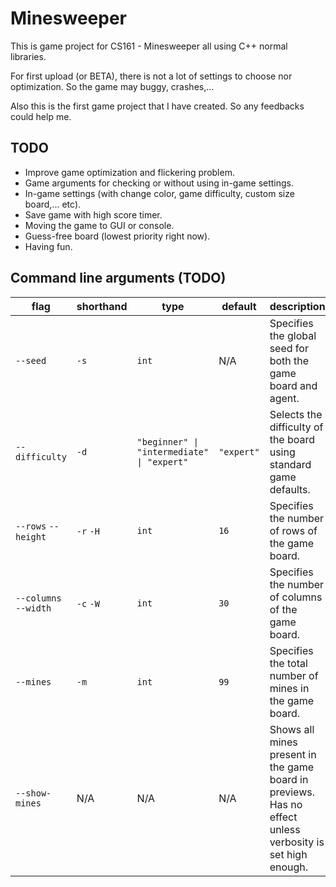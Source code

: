 # Minesweeper

This is game project for CS161 - Minesweeper all using C++ normal libraries.

For first upload (or BETA), there is not a lot of settings to choose nor optimization. So the game may buggy, crashes,...

Also this is the first game project that I have created. So any feedbacks could help me.

## TODO
- Improve game optimization and flickering problem.
- Game arguments for checking or without using in-game settings.
- In-game settings (with change color, game difficulty, custom size board,... etc).
- Save game with high score timer.
- Moving the game to GUI or console.
- Guess-free board (lowest priority right now).
- Having fun.


## Command line arguments (TODO)

| flag                  | shorthand         | type                                                          | default                        | description                                                                                                                                                                              |
|-----------------------|-------------------|---------------------------------------------------------------|--------------------------------|------------------------------------------------------------------------------------------------------------------------------------------------------------------------------------------|
| `--seed`              | `-s`              | `int`                                                         | N/A                            | Specifies the global seed for both the game board and agent.                                                                                                                             |
| `--difficulty`        | `-d`              | <code>"beginner" &#124; "intermediate" &#124; "expert"</code> | `"expert"`                     | Selects the difficulty of the board using standard game defaults.                                                                                                                        |
| `--rows` `--height`   | `-r` `-H`         | `int`                                                         | `16`                           | Specifies the number of rows of the game board.                                                                                                                                          |
| `--columns` `--width` | `-c` `-W`         | `int`                                                         | `30`                           | Specifies the number of columns of the game board.                                                                                                                                       |
| `--mines`             | `-m`              | `int`                                                         | `99`                           | Specifies the total number of mines in the game board.                                                                                                                                                          |
| `--show-mines`        | N/A               | N/A                                                           | N/A                            | Shows all mines present in the game board in previews. Has no effect unless verbosity is set high enough.                                                                                |
